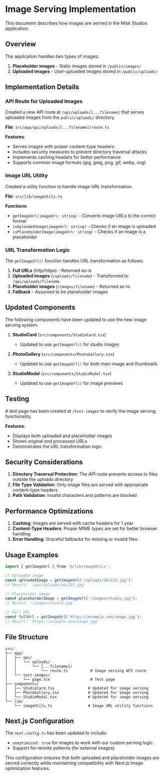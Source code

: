 # Image Serving Implementation

This document describes how images are served in the Misk Studios application.

## Overview

The application handles two types of images:
1. **Placeholder images** - Static images stored in `/public/images/`
2. **Uploaded images** - User-uploaded images stored in `/public/uploads/`

## Implementation Details

### API Route for Uploaded Images

Created a new API route at `/api/uploads/[...filename]` that serves uploaded images from the `public/uploads/` directory.

**File**: `src/app/api/uploads/[...filename]/route.ts`

**Features**:
- Serves images with proper content-type headers
- Includes security measures to prevent directory traversal attacks
- Implements caching headers for better performance
- Supports common image formats (jpg, jpeg, png, gif, webp, svg)

### Image URL Utility

Created a utility function to handle image URL transformation.

**File**: `src/lib/imageUtils.ts`

**Functions**:
- `getImageUrl(imageUrl: string)` - Converts image URLs to the correct format
- `isUploadedImage(imageUrl: string)` - Checks if an image is uploaded
- `isPlaceholderImage(imageUrl: string)` - Checks if an image is a placeholder

### URL Transformation Logic

The `getImageUrl()` function handles URL transformation as follows:

1. **Full URLs** (http/https) - Returned as-is
2. **Uploaded images** (`/uploads/filename`) - Transformed to `/api/uploads/filename`
3. **Placeholder images** (`/images/filename`) - Returned as-is
4. **Fallback** - Assumed to be placeholder images

## Updated Components

The following components have been updated to use the new image serving system:

1. **StudioCard** (`src/components/StudioCard.tsx`)
   - Updated to use `getImageUrl()` for studio images

2. **PhotoGallery** (`src/components/PhotoGallery.tsx`)
   - Updated to use `getImageUrl()` for both main image and thumbnails

3. **StudioModal** (`src/components/StudioModal.tsx`)
   - Updated to use `getImageUrl()` for image previews

## Testing

A test page has been created at `/test-images` to verify the image serving functionality.

**Features**:
- Displays both uploaded and placeholder images
- Shows original and processed URLs
- Demonstrates the URL transformation logic

## Security Considerations

1. **Directory Traversal Protection**: The API route prevents access to files outside the uploads directory
2. **File Type Validation**: Only image files are served with appropriate content-type headers
3. **Path Validation**: Invalid characters and patterns are blocked

## Performance Optimizations

1. **Caching**: Images are served with cache headers for 1 year
2. **Content-Type Headers**: Proper MIME types are set for better browser handling
3. **Error Handling**: Graceful fallbacks for missing or invalid files

## Usage Examples

```typescript
import { getImageUrl } from '@/lib/imageUtils';

// Uploaded image
const uploadedImage = getImageUrl('/uploads/abc123.jpg');
// Result: '/api/uploads/abc123.jpg'

// Placeholder image
const placeholderImage = getImageUrl('/images/studio.jpg');
// Result: '/images/studio.jpg'

// Full URL
const fullUrl = getImageUrl('https://example.com/image.jpg');
// Result: 'https://example.com/image.jpg'
```

## File Structure

```
src/
├── app/
│   ├── api/
│   │   └── uploads/
│   │       └── [...filename]/
│   │           └── route.ts          # Image serving API route
│   └── test-images/
│       └── page.tsx                  # Test page
├── components/
│   ├── StudioCard.tsx               # Updated for image serving
│   ├── PhotoGallery.tsx             # Updated for image serving
│   └── StudioModal.tsx              # Updated for image serving
└── lib/
    └── imageUtils.ts                # Image URL utility functions
```

## Next.js Configuration

The `next.config.ts` has been updated to include:
- `unoptimized: true` for images to work with our custom serving logic
- Support for remote patterns (for external images)

This configuration ensures that both uploaded and placeholder images are served correctly while maintaining compatibility with Next.js Image optimization features.
